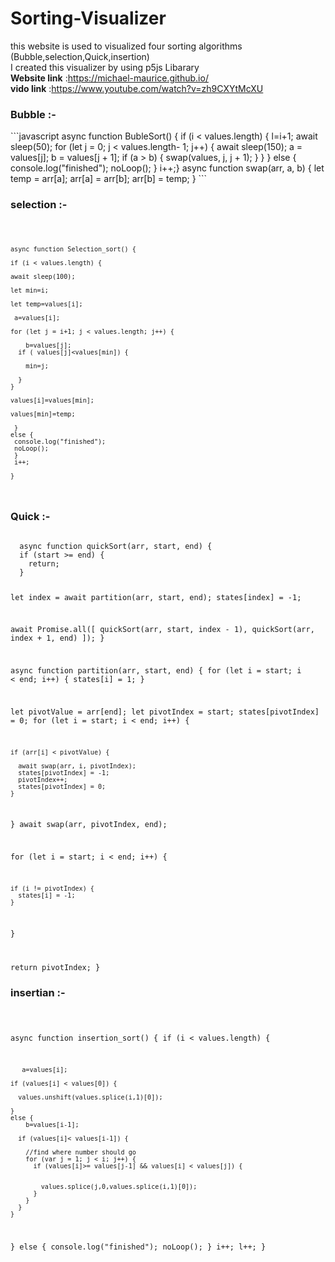 # Sorting-Visualizer
this website is used to visualized four sorting algorithms </br>
(Bubble,selection,Quick,insertion) </br>
I created this visualizer by using p5js Libarary</br>
<b> Website link</b> :https://michael-maurice.github.io/</br>
<b> vido link</b> :https://www.youtube.com/watch?v=zh9CXYtMcXU</br>

<h3>Bubble :- </h3>
 ```javascript 
async function BubleSort() {
  if (i < values.length) {
l=i+1;
    await sleep(50);
for (let j = 0; j < values.length- 1; j++) {
await sleep(150);
       a = values[j];
       b = values[j + 1];
      if (a > b) {
         swap(values, j, j + 1);
      }
    }
  } else {
    console.log("finished");
    noLoop(); }
  i++;}
  async function swap(arr, a, b) {
  let temp = arr[a];
  arr[a] = arr[b];
  arr[b] = temp;
}
```


<h3>selection :- </h3>

<code>
     
    async function Selection_sort() {
 
    if (i < values.length) {
                        
    await sleep(100);
                        
    let min=i;
                        
    let temp=values[i];    
                        
     a=values[i];

    for (let j = i+1; j < values.length; j++) {

        b=values[j];
      if ( values[j]<values[min]) {

        min=j;

      }
    }
  
    values[i]=values[min];

    values[min]=temp;
    
     } 
    else {
     console.log("finished");
     noLoop();
     }
     i++;

    }

</code>
<h3>Quick :- </h3>
<code>
  async function quickSort(arr, start, end) {
  if (start >= end) {
    return;
  }

  let index = await partition(arr, start, end);
  states[index] = -1;

  await Promise.all([
    quickSort(arr, start, index - 1),
    quickSort(arr, index + 1, end)
  ]);
}

async function partition(arr, start, end) {
  for (let i = start; i < end; i++) {
    states[i] = 1;
  }

  let pivotValue = arr[end];
  let pivotIndex = start;
  states[pivotIndex] = 0;
  for (let i = start; i < end; i++) {

    if (arr[i] < pivotValue) {

      await swap(arr, i, pivotIndex);
      states[pivotIndex] = -1;
      pivotIndex++;
      states[pivotIndex] = 0;
    }
  }
  await swap(arr, pivotIndex, end);

  for (let i = start; i < end; i++) {

    if (i != pivotIndex) {
      states[i] = -1;
    }
  }

  return pivotIndex;
}
  </code>

<h3>insertian :- </h3>
<code>
 
async function insertion_sort() {
  if (i < values.length) {

       a=values[i];

    if (values[i] < values[0]) {

      values.unshift(values.splice(i,1)[0]);

    }
    else {
        b=values[i-1];
     
      if (values[i]< values[i-1]) {

        //find where number should go
        for (var j = 1; j < i; j++) {
          if (values[i]>= values[j-1] && values[i] < values[j]) {

            
            values.splice(j,0,values.splice(i,1)[0]);
          }
        }
      }
    }
  } else {
    console.log("finished");
    noLoop();
  }
  i++;
  l++;
}
</code>
